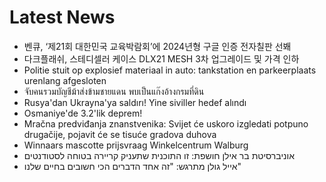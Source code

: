 # Latest News
-  벤큐, ‘제21회 대한민국 교육박람회’에 2024년형 구글 인증 전자칠판 선봬
-  다크플래쉬, 스테디셀러 케이스 DLX21 MESH 3차 업그레이드 및 가격 인하
-  Politie stuit op explosief materiaal in auto: tankstation en parkeerplaats urenlang afgesloten
-  จับคนรวมบัญชีม้าส่งข้ามชายแดน พบเป็นแก๊งอ้างกรมที่ดิน
-  Rusya'dan Ukrayna'ya saldırı! Yine siviller hedef alındı
-  Osmaniye'de 3.2'lik deprem!
-  Mračna predviđanja znanstvenika: Svijet će uskoro izgledati potpuno drugačije, pojavit će se tisuće gradova duhova
-  Winnaars mascotte prijsvraag Winkelcentrum Walburg
-  אוניברסיטת בר אילן חושפת: זו התוכנית שתעניק קריירה בטוחה לסטודנטים
-  אייל גולן מתרגש: "זה אחד הדברים הכי חשובים בחיים שלנו"
